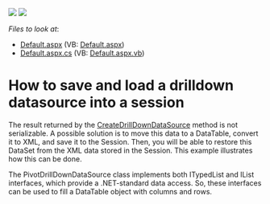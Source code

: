 <!-- default badges list -->
[![](https://img.shields.io/badge/Open_in_DevExpress_Support_Center-FF7200?style=flat-square&logo=DevExpress&logoColor=white)](https://supportcenter.devexpress.com/ticket/details/E1449)
[![](https://img.shields.io/badge/📖_How_to_use_DevExpress_Examples-e9f6fc?style=flat-square)](https://docs.devexpress.com/GeneralInformation/403183)
<!-- default badges end -->
<!-- default file list -->
*Files to look at*:

* [Default.aspx](./CS/WebSite/Default.aspx) (VB: [Default.aspx](./VB/WebSite/Default.aspx))
* [Default.aspx.cs](./CS/WebSite/Default.aspx.cs) (VB: [Default.aspx.vb](./VB/WebSite/Default.aspx.vb))
<!-- default file list end -->
# How to save and load a drilldown datasource into a session


<p>The result returned by the <a href="http://documentation.devexpress.com/#AspNet/DevExpressWebASPxPivotGridASPxPivotGrid_CreateDrillDownDataSourcetopic">CreateDrillDownDataSource</a> method is not serializable. A possible solution is to move this data to a DataTable, convert it to XML, and save it to the Session. Then, you will be able to restore this DataSet from the XML data stored in the Session. This example illustrates how this can be done.</p><p>The <helplink href="ms-help://MS.VSCC.v90/MS.VSIPCC.v90/DevExpress.NETv10.1/DevExpress.CoreLibraries/clsDevExpressXtraPivotGridPivotDrillDownDataSourcetopic.htm">PivotDrillDownDataSource class</link> implements both ITypedList and IList interfaces, which provide a .NET-standard data access. So, these interfaces can be used to fill a DataTable object with columns and rows.</p>

<br/>


